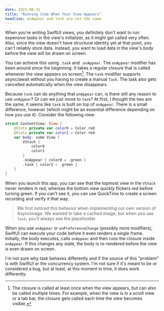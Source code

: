 ```yaml
---
date: 2023-08-31
title: "Running Code When Your View Appears"
headline: onAppear and task are not the same
---
```


When you're writing SwiftUI views, you definitely don't want to run expensive tasks in the view's initializer, as it might get called very often. Also, since the view doesn't have structural identity yet at that point, you can't reliably store data. Instead, you want to load data in the view's body before the view will be drawn on screen.

You can achieve this using `.task` and `.onAppear`. The `onAppear` modifier has been around since the beginning. It takes a regular closure that is called whenever the view appears on screen[^1]. The `task` modifier supports async/await without you having to create a manual `Task`. The task also gets cancelled automatically when the view disappears.

Because `task` can do anything that `onAppear` can, is there still any reason to use `onAppear`? Or can we just move to `task`? At first, I thought the two are the same, it seems like `task` is built on top of `onAppear`. There is a small difference, however (which might be an essential difference depending on how you use it). Consider the following view:

```swift
struct ContentView: View {
    @State private var color0 = Color.red
    @State private var color1 = Color.red
    var body: some View {
        VStack {
            color0
            color1
        }
        .onAppear { color0 = .green }
        .task { color1 = .green }
    }
}
```

When you launch this app, you can see that the topmost view in the `VStack` never renders in red, whereas the bottom view quickly flickers red before turning green. If you can't see it, you can use QuickTime to create a screen recording and verify it that way.

> We first noticed this behavior when implementing our own version of AsyncImage. We wanted to take a cached image, but when you use `task`, you'll always see the placeholder.


When you use `onAppear` or `onPreferenceChange` (possibly more modifiers), SwiftUI can execute your code before it even renders a single frame. Initially, the body executes, calls `onAppear` and then runs the closure inside `onAppear`. If this changes any state, the body is re-rendered before the view is even drawn on screen.


I'm not sure why task behaves differently and if the source of this "problem" is with SwiftUI or the concurrency system. I'm not sure if it's meant to be or considered a bug, but at least, at this moment in time, it does work differently.

[^1]: The closure is called at least once when the view appears, but can also be called multiple times. For example, when the view is in a scroll view or a tab bar, the closure gets called each time the view becomes visible.
